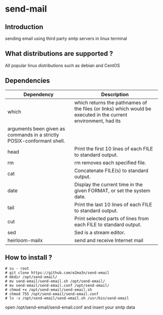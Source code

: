 # send-mail

## Introduction
sending email using third party smtp servers in linux terminal


## What distributions are supported ?
All popular linux distributions such as debian and CentOS


## Dependencies

| Dependency | Description |
| ---------- | ----------- |
| which       | which returns the pathnames of the files (or links) which would be executed in the current environment, had its
       arguments been given as commands in a strictly POSIX-conformant shell. |
| head       | Print  the first 10 lines of each FILE to standard output. |
| rm         | rm removes each specified file. |
| cat        | Concatenate FILE(s) to standard output. |
| date       | Display the current time in the given FORMAT, or set the system date. |
| tail       | Print  the  last  10 lines of each FILE to standard output. |
| cut        | Print selected parts of lines from each FILE to standard output. |
| sed        | Sed  is  a  stream editor. |
| heirloom-mailx        | send and receive Internet mail |


## How to install ?
```
# su - root
# git clone https://github.com/e2ma3n/send-email
# mkdir /opt/send-email/
# mv send-email/send-email.sh /opt/send-email/
# mv send-email/send-email.conf /opt/send-email/
# chmod +x /opt/send-email/send-email.sh
# chmod 755 /opt/send-email/send-email.conf
# ln -s /opt/send-email/send-email.sh /usr/bin/send-email
```
open /opt/send-email/send-email.conf and insert your smtp data
